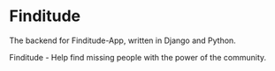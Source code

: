 # Finditude

The backend for Finditude-App, written in Django and Python.

Finditude - Help find missing people with the power of the community.
